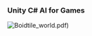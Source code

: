 ### Unity C# AI for Games

![Boid](https://github.com/drwiner/UnityAI4Games/blob/master/boid)tile_world.pdf)